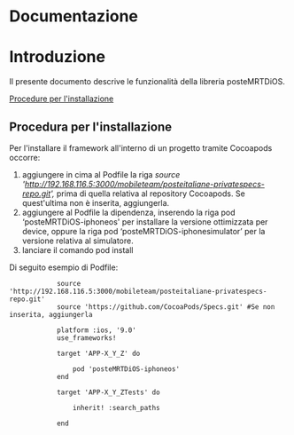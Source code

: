 ﻿# Documentazione

# Introduzione
Il presente documento descrive le funzionalità della libreria posteMRTDiOS.

[Procedure per l'installazione](docs/ProceduraInstallazione.md)

## Procedura per l'installazione

Per l'installare il framework all'interno di un progetto tramite Cocoapods occorre:

 1. aggiungere in cima al Podfile la riga *source
    'http://192.168.116.5:3000/mobileteam/posteitaliane-privatespecs-repo.git',*
    prima di quella relativa al repository Cocoapods. Se quest'ultima
    non è inserita, aggiungerla.
 3. aggiungere al Podfile la dipendenza, inserendo la riga pod
    ‘posteMRTDiOS-iphoneos' per installare la versione ottimizzata per
    device, oppure la riga  pod ‘posteMRTDiOS-iphonesimulator’ per la
    versione relativa al simulatore.
 4. lanciare il comando pod install

Di seguito esempio di Podfile: 

                source 'http://192.168.116.5:3000/mobileteam/posteitaliane-privatespecs-repo.git'
                source 'https://github.com/CocoaPods/Specs.git' #Se non inserita, aggiungerla

                platform :ios, '9.0'	
                use_frameworks!
                    
                target 'APP-X_Y_Z' do
                    
	                pod 'posteMRTDiOS-iphoneos'
                end
                    
                target 'APP-X_Y_ZTests' do
                    
	                inherit! :search_paths
                    
                end



